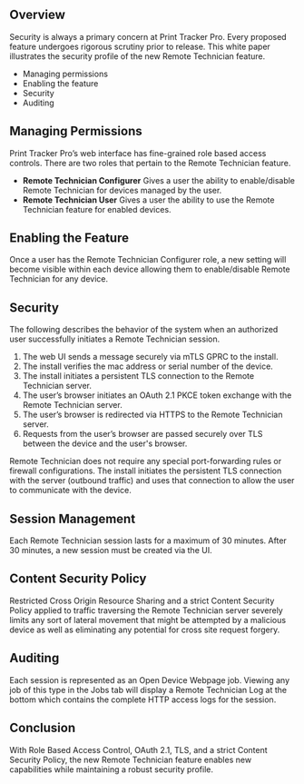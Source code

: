 ## Overview
Security is always a primary concern at Print Tracker Pro. Every proposed feature undergoes rigorous scrutiny prior to release. This white paper illustrates the security profile of the new Remote Technician feature.

* Managing permissions
* Enabling the feature
* Security
* Auditing

## Managing Permissions
Print Tracker Pro’s web interface has fine-grained role based access controls. There are two roles that pertain to the Remote Technician feature.

* **Remote Technician Configurer** Gives a user the ability to enable/disable Remote Technician for devices managed by the user.
* **Remote Technician User** Gives a user the ability to use the Remote Technician feature for enabled devices.

## Enabling the Feature
Once a user has the Remote Technician Configurer role, a new setting will become visible within each device allowing them to enable/disable Remote Technician for any device.

## Security
The following describes the behavior of the system when an authorized user successfully initiates a Remote Technician session.

1. The web UI sends a message securely via mTLS GPRC to the install.
2. The install verifies the mac address or serial number of the device.
3. The install initiates a persistent TLS connection to the Remote Technician server.
4. The user’s browser initiates an OAuth 2.1 PKCE token exchange with the Remote Technician server.
5. The user’s browser is redirected via HTTPS to the Remote Technician server.
6. Requests from the user’s browser are passed securely over TLS between the device and the user's browser.

Remote Technician does not require any special port-forwarding rules or firewall configurations. The install initiates the persistent TLS connection with the server (outbound traffic) and uses that connection to allow the user to communicate with the device.

## Session Management
Each Remote Technician session lasts for a maximum of 30 minutes. After 30 minutes, a new session must be created via the UI.

## Content Security Policy
Restricted Cross Origin Resource Sharing and a strict Content Security Policy applied to traffic traversing the Remote Technician server severely limits any sort of lateral movement that might be attempted by a malicious device as well as eliminating any potential for cross site request forgery.

## Auditing
Each session is represented as an Open Device Webpage job. Viewing any job of this type in the Jobs tab will display a Remote Technician Log at the bottom which contains the complete HTTP access logs for the session.

## Conclusion
With Role Based Access Control, OAuth 2.1, TLS, and a strict Content Security Policy, the new Remote Technician feature enables new capabilities while maintaining a robust security profile.
